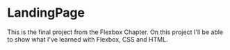 # LandingPage

This is the final project from the Flexbox Chapter.
On this project I'll be able to show what I've learned with Flexbox, CSS and HTML. 

